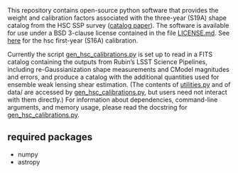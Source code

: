 This repository contains open-source python software that provides the weight
and calibration factors associated with the three-year (S19A) shape catalog
from the HSC SSP survey ([catalog
paper](https://ui.adsabs.harvard.edu/abs/2022PASJ...74..421L/abstract)). The
software is available for use under a BSD 3-clause license contained in the
file [LICENSE.md](LICENSE). See
[here](https://github.com/PrincetonUniversity/hsc-y1-shear-calib/blob/main/gen_hsc_calibrations.py)
for the hsc first-year (S16A) calibration.

Currently the script [gen_hsc_calibrations.py](gen_hsc_calibrations.py) is set
up to read in a FITS catalog containing the outputs from Rubin’s LSST Science
Pipelines, including re-Gaussianization shape measurements and CModel
magnitudes and errors, and produce a catalog with the additional quantities
used for ensemble weak lensing shear estimation. (The contents of
[utilities.py](utilities.py) and of data/ are accessed by
[gen_hsc_calibrations.py](gen_hsc_calibrations.py), but users need not interact
with them directly.) For information about dependencies, command-line
arguments, and memory usage, please read the docstring for
[gen_hsc_calibrations.py](gen_hsc_calibrations.py).

## required packages
+ numpy
+ astropy


